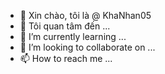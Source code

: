 - 👋 Xin chào, tôi là @ KhaNhan05
- 👀 Tôi quan tâm đến ...
- 🌱 I’m currently learning ...
- 💞️ I’m looking to collaborate on ...
- 📫 How to reach me ...

<!---
KhaNhan05/KhaNhan05 is a ✨ special ✨ repository because its `README.md` (this file) appears on your GitHub profile.
You can click the Preview link to take a look at your changes.
--->
